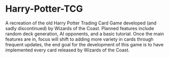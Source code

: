 Harry-Potter-TCG
================

A recreation of the old Harry Potter Trading Card Game developed (and sadly discontinued) by Wizards of the Coast. Planned features include random deck generation, AI opponents, and a basic tutorial.  Once the main features are in, focus will shift to adding more variety in cards through frequent updates, the end goal for the development of this game is to have implemented every card released by Wizards of the Coast.